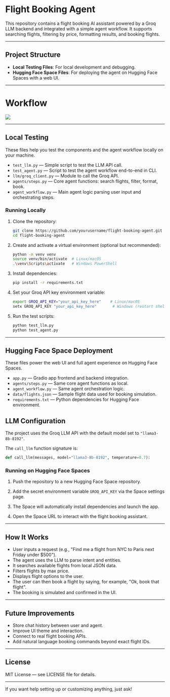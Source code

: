 # Flight Booking Agent

This repository contains a flight booking AI assistant powered by a Groq LLM backend and integrated with a simple agent workflow. It supports searching flights, filtering by price, formatting results, and booking flights.

---

## Project Structure

- **Local Testing Files**: For local development and debugging.
- **Hugging Face Space Files**: For deploying the agent on Hugging Face Spaces with a web UI.

---

# Workflow

<img src="https://github.com/user-attachments/assets/561d72cb-e217-4cf2-a285-964ef3f026f8" />

---

## Local Testing

These files help you test the components and the agent workflow locally on your machine.

- `test_llm.py` — Simple script to test the LLM API call.
- `test_agent.py` — Script to test the agent workflow end-to-end in CLI.
- `llm/groq_client.py` — Module to call the Groq API.
- `agents/steps.py` — Core agent functions: search flights, filter, format, book.
- `agent_workflow.py` — Main agent logic parsing user input and orchestrating steps.

### Running Locally

1. Clone the repository:

    ```bash
    git clone https://github.com/yourusername/flight-booking-agent.git
    cd flight-booking-agent
    ```

2. Create and activate a virtual environment (optional but recommended):

    ```bash
    python -m venv venv
    source venv/bin/activate  # Linux/macOS
    .\venv\Scripts\activate   # Windows PowerShell
    ```

3. Install dependencies:

    ```bash
    pip install -r requirements.txt
    ```

4. Set your Groq API key environment variable:

    ```bash
    export GROQ_API_KEY="your_api_key_here"    # Linux/macOS
    setx GROQ_API_KEY "your_api_key_here"       # Windows (restart shell after)
    ```

5. Run the test scripts:

    ```bash
    python test_llm.py
    python test_agent.py
    ```

---

## Hugging Face Space Deployment

These files power the web UI and full agent experience on Hugging Face Spaces.

- `app.py` — Gradio app frontend and backend integration.
- `agents/steps.py` — Same core agent functions as local.
- `agent_workflow.py` — Same agent orchestration logic.
- `data/flights.json` — Sample flight data used for booking simulation.
- `requirements.txt` — Python dependencies for Hugging Face environment.

## LLM Configuration

The project uses the Groq LLM API with the default model set to `"llama3-8b-8192"`.

The `call_llm` function signature is:

```python
def call_llm(messages, model="llama3-8b-8192", temperature=0.7):
```

### Running on Hugging Face Spaces

1. Push the repository to a new Hugging Face Space repository.

2. Add the secret environment variable `GROQ_API_KEY` via the Space settings page.

3. The Space will automatically install dependencies and launch the app.

4. Open the Space URL to interact with the flight booking assistant.

---

## How It Works

- User inputs a request (e.g., "Find me a flight from NYC to Paris next Friday under $500").
- The agent uses the LLM to parse intent and entities.
- It searches available flights from local JSON data.
- Filters flights by max price.
- Displays flight options to the user.
- The user can then book a flight by saying, for example, "Ok, book that flight".
- The booking is simulated and confirmed in the UI.

---

## Future Improvements

- Store chat history between user and agent.
- Improve UI theme and interaction.
- Connect to real flight booking APIs.
- Add natural language booking commands beyond exact flight IDs.

---

## License

MIT License — see LICENSE file for details.

---

If you want help setting up or customizing anything, just ask!
